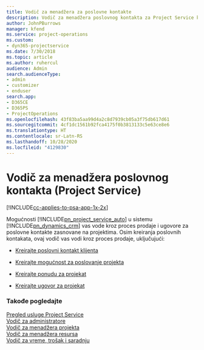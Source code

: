 ```yaml
---
title: Vodič za menadžera za poslovne kontakte
description: Vodič za menadžera poslovnog kontakta za Project Service koji vas vodi kroz proces prodaje i ugovora za poslovne kontakte zasnovane na projektima
author: JohnPBurrows
manager: kfend
ms.service: project-operations
ms.custom:
- dyn365-projectservice
ms.date: 7/30/2018
ms.topic: article
ms.author: ruhercul
audience: Admin
search.audienceType:
- admin
- customizer
- enduser
search.app:
- D365CE
- D365PS
- ProjectOperations
ms.openlocfilehash: 43f83ba5aa99d4a2c8d7939cb05a3f75db617d61
ms.sourcegitcommit: 4cf1dc1561b92fca4175f0b3813133c5e63ce8e6
ms.translationtype: HT
ms.contentlocale: sr-Latn-RS
ms.lasthandoff: 10/28/2020
ms.locfileid: "4129830"
---
```

# <a name="account-manager-guide-project-service"></a>Vodič za menadžera poslovnog kontakta (Project Service)

[!INCLUDE[cc-applies-to-psa-app-1x-2x](../includes/cc-applies-to-psa-app-1x-2x.md)]

Mogućnosti [!INCLUDE[pn_project_service_auto](../includes/pn-project-service-auto.md)] u sistemu [!INCLUDE[pn_dynamics_crm](../includes/pn-dynamics-crm.md)] vas vode kroz proces prodaje i ugovore za poslovne kontakte zasnovane na projektima. Osim kreiranja poslovnih kontakata, ovaj vodič vas vodi kroz proces prodaje, uključujući:  
  
-   [Kreirajte poslovni kontakt klijenta](../psa/create-customer-account.md)  
  
-   [Kreirajte mogućnost za poslovanje projekta](../psa/create-project-opportunity.md)  
  
-   [Kreirajte ponudu za projekat](../psa/create-project-quote.md)  
  
-   [Kreirajte ugovor za projekat](../psa/create-project-contract.md)  
  
  
### <a name="see-also"></a>Takođe pogledajte  
 [Pregled usluge Project Service](../psa/overview.md)   
 [Vodič za administratore](../psa/admin-guide.md)   
 [Vodič za menadžera projekta](../psa/project-manager-guide.md)   
 [Vodič za menadžera resursa](../psa/resource-manager-guide.md)   
 [Vodič za vreme, trošak i saradnju](../psa/time-expense-collaboration-guide.md)
